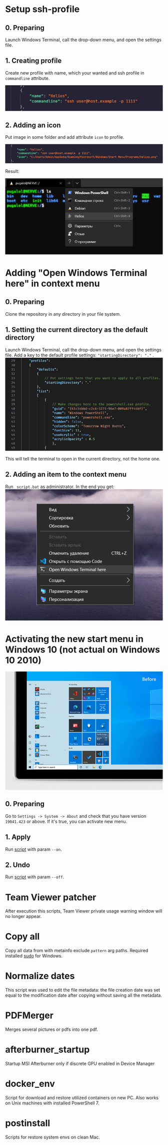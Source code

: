 # Setup ssh-profile

## 0. Preparing

Launch Windows Terminal, call the drop-down menu, and open the settings file. 

## 1. Creating profile

Create new profile with name, which your wanted and ssh profile in ```commandline``` attribute.

![Example of profile](setup_ssh_profile/ssh_example.png)

## 2. Adding an icon

Put image in some folder and add attribute ```icon``` to profile.

![Example of icon](setup_ssh_profile/icon_example.png)

Result:

![Result of ssh](setup_ssh_profile/res_ssh.png)

# Adding "Open Windows Terminal here" in context menu

## 0. Preparing

Clone the repository in any directory in your file system.

## 1. Setting the current directory as the default directory

Launch Windows Terminal, call the drop-down menu, and open the settings file. Add a key to the default profile settings: ```"startingDirectory": "."``` .
![Example settings.json](open_windows_terminal_context/example.png)

This will tell the terminal to open in the current directory, not the home one.

## 2. Adding an item to the context menu

Run `` script.bat`` as administrator. In the end you get:
![Result of operation](open_windows_terminal_context/result.png)

# Activating the new start menu in Windows 10 (not actual on Windows 10 2010)

![Comparison of old and new designs](new_win10_start_menu/example.gif)

## 0. Preparing

Go to `Settings -> System -> About` and check that you have version `19041.423` or above. If it's true, you can activate new menu.

## 1. Apply

Run [script](new_win10_start_menu/win10_new_start_menu.ps1) with param `--on`.

## 2. Undo

Run [script](new_win10_start_menu/win10_new_start_menu.ps1) with param `--off`.

# Team Viewer patcher

After execution this scripts, Team Viewer private usage warning window will no longer appear.

# Copy all

Copy all data from with metainfo exclude `pattern` arg paths. Required installed [sudo](https://github.com/gerardog/gsudo) for Windows.

# Normalize dates

This script was used to edit the file metadata: the file creation date was set equal to the modification date after copying without saving all the metadata.

# PDFMerger

Merges several pictures or pdfs into one pdf.

# afterburner_startup

Startup MSI Afterburner only if discrete GPU enabled in Device Manager

# docker_env

Script for download and restore utilized containers on new PC. Also works on Unix machines with installed PowerShell 7.

# postinstall

Scripts for restore system envs on clean Mac.

